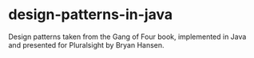 # design-patterns-in-java
Design patterns taken from the Gang of Four book, implemented in Java and presented for Pluralsight by Bryan Hansen.
